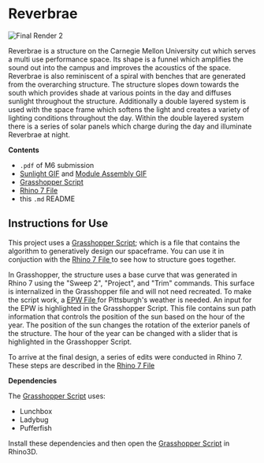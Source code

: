 # Reverbrae

![Final Render 2](https://user-images.githubusercontent.com/104153711/165654317-a3f9fdc4-5d81-4ef7-92ff-b2d9b60771a8.jpg)


   <p align="center"></p>

Reverbrae is a structure on the Carnegie Mellon University cut which serves a multi use performance space. Its shape is a funnel which amplifies the sound out into the campus and improves the acoustics of the space. Reverbrae is also reminiscent of a spiral with benches that are generated from the overarching structure. The structure slopes down towards the south which provides shade at various points in the day and diffuses sunlight throughout the structure. Additionally a double layered system is used with the space frame which softens the light and creates a variety of lighting conditions throughout the day. Within the double layered system there is a series of solar panels which charge during the day and illuminate Reverbrae at night. 

**Contents**

- `.pdf` of M6 submission
- <a href="https://drive.google.com/file/d/1V1-ISXI7UBL-NjZOvCuPtkcihTg_CGj9/view?usp=sharing">Sunlight GIF</a> and <a href="https://drive.google.com/file/d/1GvlSnrJTQY0O2DFIGIWG4seEBtZRlmal/view?usp=sharing">Module Assembly GIF</a>
- <a href="https://drive.google.com/file/d/1IQOZvJTd32Hmql3mc7BvDlo_Pof-2uAt/view?usp=sharing">Grasshopper Script</a>
- <a href="https://drive.google.com/file/d/1g947DVzAWE23Nptva18PhQjSoFiyp_rT/view?usp=sharing">Rhino 7 File </a>
- this `.md` README

## Instructions for Use

This project uses a <a href="https://drive.google.com/file/d/1IQOZvJTd32Hmql3mc7BvDlo_Pof-2uAt/view?usp=sharing">Grasshopper Script</a>; which is a file that contains the algorithm to generatively design our spaceframe. You can use it in conjuction with the <a href="https://drive.google.com/file/d/1g947DVzAWE23Nptva18PhQjSoFiyp_rT/view?usp=sharing">Rhino 7 File </a> to see how to structure goes together. 

In Grasshopper, the structure uses a base curve that was generated in Rhino 7 using the "Sweep 2", "Project", and "Trim" commands. This surface is internalized in the Grasshopper file and will not need recreated. To make the script work, a <a href="https://drive.google.com/file/d/1PK4at0mnhMgRzYYU6OjgPazVxbAiFMui/view?usp=sharing">EPW File </a> for Pittsburgh's weather is needed. An input for the EPW is highlighted in the Grasshopper Script. This file contains sun path information that controls the position of the sun based on the hour of the year. The position of the sun changes the rotation of the exterior panels of the structure. The hour of the year can be changed with a slider that is highlighted in the Grasshopper Script. 

To arrive at the final design, a series of edits were conducted in Rhino 7. These steps are described in the <a href="https://drive.google.com/file/d/1g947DVzAWE23Nptva18PhQjSoFiyp_rT/view?usp=sharing">Rhino 7 File </a>

**Dependencies**

The <a href="https://drive.google.com/file/d/1IQOZvJTd32Hmql3mc7BvDlo_Pof-2uAt/view?usp=sharing">Grasshopper Script</a> uses:
  - Lunchbox
  - Ladybug
  - Pufferfish

Install these dependencies and then open the <a href="https://drive.google.com/file/d/1IQOZvJTd32Hmql3mc7BvDlo_Pof-2uAt/view?usp=sharing">Grasshopper Script</a> in Rhino3D.

